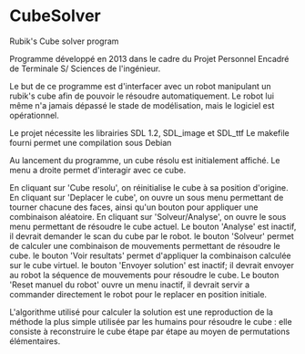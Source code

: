 # CubeSolver
Rubik's Cube solver program

Programme développé en 2013 dans le cadre du Projet Personnel Encadré de Terminale S/ Sciences de l'ingénieur.

Le but de ce programme est d'interfacer avec un robot manipulant un rubik's cube afin de pouvoir le résoudre automatiquement.
Le robot lui même n'a jamais dépassé le stade de modélisation, mais le logiciel est opérationnel.

Le projet nécessite les librairies SDL 1.2, SDL_image et SDL_ttf
Le makefile fourni permet une compilation sous Debian

Au lancement du programme, un cube résolu est initialement affiché. Le menu a droite permet d'interagir avec ce cube.

En cliquant sur 'Cube resolu', on réinitialise le cube à sa position d'origine.
En cliquant sur 'Deplacer le cube', on ouvre un sous menu permettant de tourner chacune des faces, ainsi qu'un bouton pour 
appliquer une combinaison aléatoire.
En cliquant sur 'Solveur/Analyse', on ouvre le sous menu permettant de résoudre le cube actuel.
  Le bouton 'Analyse' est inactif, il devrait demander le scan du cube par le robot.
  le bouton 'Solveur' permet de calculer une combinaison de mouvements permettant de résoudre le cube.
  le bouton 'Voir resultats' permet d'appliquer la combinaison calculée sur le cube virtuel.
  le bouton 'Envoyer solution' est inactif; il devrait envoyer au robot la séquence de mouvements pour résoudre le cube.
Le bouton 'Reset manuel du robot' ouvre un menu inactif, il devrait servir a commander directement le robot pour le replacer 
en position initiale.

L'algorithme utilisé pour calculer la solution est une reproduction de la méthode la plus simple utilisée par les humains 
pour résoudre le cube : elle consiste à reconstruire le cube étape par étape au moyen de permutations élémentaires.

